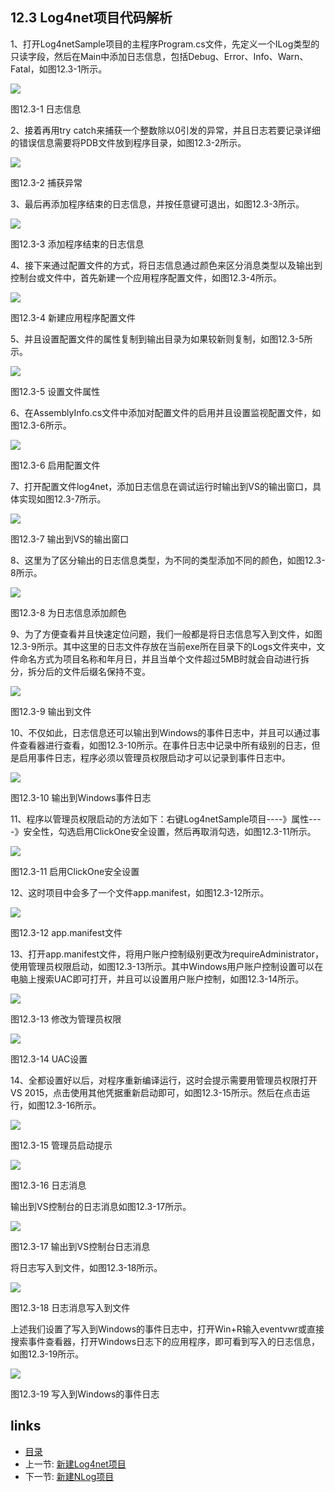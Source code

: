 ## 12.3 Log4net项目代码解析

1、打开Log4netSample项目的主程序Program.cs文件，先定义一个ILog类型的只读字段，然后在Main中添加日志信息，包括Debug、Error、Info、Warn、Fatal，如图12.3-1所示。

![](images/12.3-1.png)

图12.3-1 日志信息

2、接着再用try catch来捕获一个整数除以0引发的异常，并且日志若要记录详细的错误信息需要将PDB文件放到程序目录，如图12.3-2所示。

![](images/12.3-2.png)

图12.3-2 捕获异常

3、最后再添加程序结束的日志信息，并按任意键可退出，如图12.3-3所示。

![](images/12.3-3.png)

图12.3-3 添加程序结束的日志信息

4、接下来通过配置文件的方式，将日志信息通过颜色来区分消息类型以及输出到控制台或文件中，首先新建一个应用程序配置文件，如图12.3-4所示。

![](images/12.3-4.png)

图12.3-4 新建应用程序配置文件

5、并且设置配置文件的属性复制到输出目录为如果较新则复制，如图12.3-5所示。

![](images/12.3-5.png)

图12.3-5 设置文件属性

6、在AssemblyInfo.cs文件中添加对配置文件的启用并且设置监视配置文件，如图12.3-6所示。

![](images/12.3-6.png)

图12.3-6 启用配置文件

7、打开配置文件log4net，添加日志信息在调试运行时输出到VS的输出窗口，具体实现如图12.3-7所示。

![](images/12.3-7.png)

图12.3-7 输出到VS的输出窗口

8、这里为了区分输出的日志信息类型，为不同的类型添加不同的颜色，如图12.3-8所示。

![](images/12.3-8.png)

图12.3-8 为日志信息添加颜色

9、为了方便查看并且快速定位问题，我们一般都是将日志信息写入到文件，如图12.3-9所示。其中这里的日志文件存放在当前exe所在目录下的Logs文件夹中，文件命名方式为项目名称和年月日，并且当单个文件超过5MB时就会自动进行拆分，拆分后的文件后缀名保持不变。

![](images/12.3-9.png)

图12.3-9 输出到文件

10、不仅如此，日志信息还可以输出到Windows的事件日志中，并且可以通过事件查看器进行查看，如图12.3-10所示。在事件日志中记录中所有级别的日志，但是启用事件日志，程序必须以管理员权限启动才可以记录到事件日志中。

![](images/12.3-10.png)

图12.3-10 输出到Windows事件日志

11、程序以管理员权限启动的方法如下：右键Log4netSample项目----》属性----》安全性，勾选启用ClickOne安全设置，然后再取消勾选，如图12.3-11所示。

![](images/12.3-11.png)

图12.3-11 启用ClickOne安全设置

12、这时项目中会多了一个文件app.manifest，如图12.3-12所示。

![](images/12.3-12.png)

图12.3-12 app.manifest文件

13、打开app.manifest文件，将用户账户控制级别更改为requireAdministrator，使用管理员权限启动，如图12.3-13所示。其中Windows用户账户控制设置可以在电脑上搜索UAC即可打开，并且可以设置用户账户控制，如图12.3-14所示。

![](images/12.3-13.png)

图12.3-13 修改为管理员权限

![](images/12.3-14.png)

图12.3-14 UAC设置

14、全都设置好以后，对程序重新编译运行，这时会提示需要用管理员权限打开VS 2015，点击使用其他凭据重新启动即可，如图12.3-15所示。然后在点击运行，如图12.3-16所示。

![](images/12.3-15.png)

图12.3-15 管理员启动提示

![](images/12.3-16.png)

图12.3-16 日志消息

输出到VS控制台的日志消息如图12.3-17所示。

![](images/12.3-17.png)

图12.3-17 输出到VS控制台日志消息

将日志写入到文件，如图12.3-18所示。

![](images/12.3-18.png)

图12.3-18 日志消息写入到文件

上述我们设置了写入到Windows的事件日志中，打开Win+R输入eventvwr或直接搜索事件查看器，打开Windows日志下的应用程序，即可看到写入的日志信息，如图12.3-19所示。

![](images/12.3-19.png)

图12.3-19 写入到Windows的事件日志

## links
   * [目录](<preface.md>)
   * 上一节: [新建Log4net项目](<12.2.md>)
   * 下一节: [新建NLog项目](<12.4.md>)